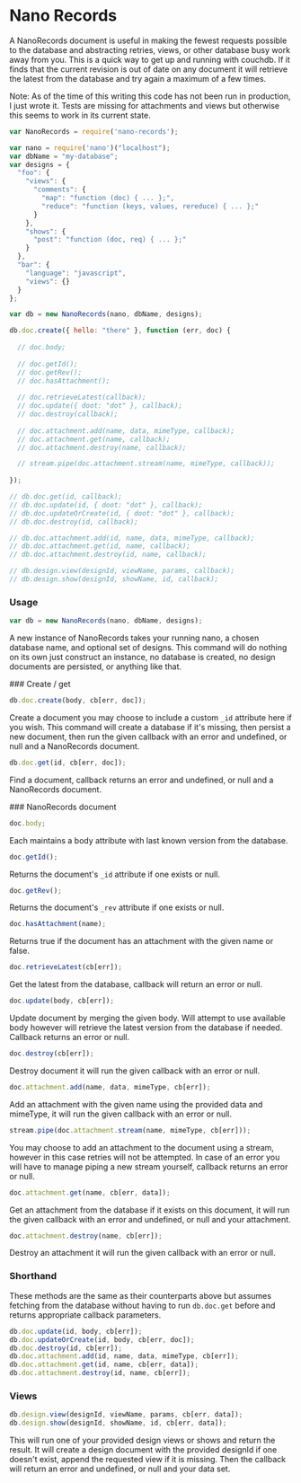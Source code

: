 Nano Records
===

A NanoRecords document is useful in making the fewest requests possible to the database and abstracting retries, views, or other database busy work away from you. This is a quick way to get up and running with couchdb. If it finds that the current revision is out of date on any document it will retrieve the latest from the database and try again a maximum of a few times.

Note: As of the time of this writing this code has not been run in production, I just wrote it. Tests are missing for attachments and views but otherwise this seems to work in its current state.

```javascript
var NanoRecords = require('nano-records');

var nano = require('nano')("localhost");
var dbName = "my-database";
var designs = {
  "foo": {
    "views": {
      "comments": {
        "map": "function (doc) { ... };",
        "reduce": "function (keys, values, rereduce) { ... };"
      }
    },
    "shows": {
      "post": "function (doc, req) { ... };"
    }
  },
  "bar": {
    "language": "javascript",
    "views": {}
  }
};

var db = new NanoRecords(nano, dbName, designs);

db.doc.create({ hello: "there" }, function (err, doc) {
  
  // doc.body;
  
  // doc.getId();
  // doc.getRev();
  // doc.hasAttachment();
  
  // doc.retrieveLatest(callback);
  // doc.update({ doot: "dot" }, callback);
  // doc.destroy(callback);
  
  // doc.attachment.add(name, data, mimeType, callback);
  // doc.attachment.get(name, callback);
  // doc.attachment.destroy(name, callback);

  // stream.pipe(doc.attachment.stream(name, mimeType, callback));
  
});

// db.doc.get(id, callback);
// db.doc.update(id, { doot: "dot" }, callback);
// db.doc.updateOrCreate(id, { doot: "dot" }, callback);
// db.doc.destroy(id, callback);

// db.doc.attachment.add(id, name, data, mimeType, callback);
// db.doc.attachment.get(id, name, callback);
// db.doc.attachment.destroy(id, name, callback);

// db.design.view(designId, viewName, params, callback);
// db.design.show(designId, showName, id, callback);
```

### Usage

```javascript
var db = new NanoRecords(nano, dbName, designs);
```

A new instance of NanoRecords takes your running nano, a chosen database name, and optional set of designs. This command will do nothing on its own just construct an instance, no database is created, no design documents are persisted, or anything like that.

### Create / get

```javascript
db.doc.create(body, cb[err, doc]);
```

Create a document you may choose to include a custom `_id` attribute here if you wish. This command will create a database if it's missing, then persist a new document, then run the given callback with an error and undefined, or null and a NanoRecords document.

```javascript
db.doc.get(id, cb[err, doc]);
```

Find a document, callback returns an error and undefined, or null and a NanoRecords document.

### NanoRecords document

```javascript
doc.body;
```

Each maintains a body attribute with last known version from the database.

```javascript
doc.getId();
```

Returns the document's `_id` attribute if one exists or null.

```javascript
doc.getRev();
```

Returns the document's `_rev` attribute if one exists or null.

```javascript
doc.hasAttachment(name);
```

Returns true if the document has an attachment with the given name or false.

```javascript
doc.retrieveLatest(cb[err]);
```

Get the latest from the database, callback will return an error or null.

```javascript
doc.update(body, cb[err]);
```

Update document by merging the given body. Will attempt to use available body however will retrieve the latest version from the database if needed. Callback returns an error or null.

```javascript
doc.destroy(cb[err]);
```

Destroy document it will run the given callback with an error or null.

```javascript
doc.attachment.add(name, data, mimeType, cb[err]);
```

Add an attachment with the given name using the provided data and mimeType, it will run the given callback with an error or null.

```javascript
stream.pipe(doc.attachment.stream(name, mimeType, cb[err]));
```

You may choose to add an attachment to the document using a stream, however in this case retries will not be attempted. In case of an error you will have to manage piping a new stream yourself, callback returns an error or null.

```javascript
doc.attachment.get(name, cb[err, data]);
```

Get an attachment from the database if it exists on this document, it will run the given callback with an error and undefined, or null and your attachment.

```javascript
doc.attachment.destroy(name, cb[err]);
```

Destroy an attachment it will run the given callback with an error or null.

### Shorthand

These methods are the same as their counterparts above but assumes fetching from the database without having to run `db.doc.get` before and returns appropriate callback parameters.

```javascript
db.doc.update(id, body, cb[err]);
db.doc.updateOrCreate(id, body, cb[err, doc]);
db.doc.destroy(id, cb[err]);
db.doc.attachment.add(id, name, data, mimeType, cb[err]);
db.doc.attachment.get(id, name, cb[err, data]);
db.doc.attachment.destroy(id, name, cb[err]);
```

### Views

```javascript
db.design.view(designId, viewName, params, cb[err, data]);
db.design.show(designId, showName, id, cb[err, data]);
```

This will run one of your provided design views or shows and return the result. It will create a design document with the provided designId if one doesn't exist, append the requested view if it is missing. Then the callback will return an error and undefined, or null and your data set.
